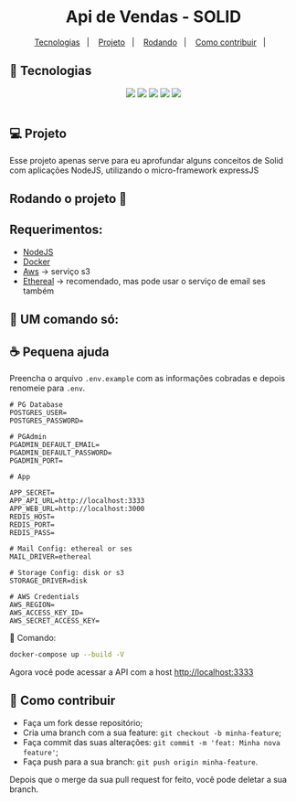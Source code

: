 <h1 align="center">
    Api de Vendas - SOLID
</h1>

<p align="center">
  <a href="#rocket-tecnologias">Tecnologias</a>&nbsp;&nbsp;&nbsp;|&nbsp;&nbsp;&nbsp;
  <a href="#-projeto">Projeto</a>&nbsp;&nbsp;&nbsp;|&nbsp;&nbsp;&nbsp;
  <a href="#-rodando">Rodando</a>&nbsp;&nbsp;&nbsp;|&nbsp;&nbsp;&nbsp;
  <a href="#-como-contribuir">Como contribuir</a>&nbsp;&nbsp;&nbsp;|&nbsp;&nbsp;&nbsp;
</p>

<a id="rocket-tecnologias"></a>

## 🚀 Tecnologias

<div align="center">
 	<img src="https://img.shields.io/badge/typescript-%23007ACC.svg?style=for-the-badge&logo=typescript&logoColor=white" />
    <img src="https://img.shields.io/badge/express.js-%23404d59.svg?style=for-the-badge&logo=express&logoColor=%2361DAFB" />
    <img src="https://img.shields.io/badge/postgres-%23316192.svg?style=for-the-badge&logo=postgresql&logoColor=white" />
    <img src="https://img.shields.io/badge/redis-%23DD0031.svg?style=for-the-badge&logo=redis&logoColor=white" />
    <img src="https://img.shields.io/badge/docker-%230db7ed.svg?style=for-the-badge&logo=docker&logoColor=white" />
</div>

<br>

<a id="-projeto"></a>

## 💻 Projeto

Esse projeto apenas serve para eu aprofundar alguns conceitos de Solid com aplicações NodeJS, utilizando o micro-framework expressJS

<a id="-rodando"></a>

## Rodando o projeto 🌇

## Requerimentos:

- [NodeJS](https://nodejs.org/en/)
- [Docker](https://www.docker.com/)
- [Aws](https://aws.amazon.com/pt/) -> serviço s3
- [Ethereal](https://ethereal.email/) -> recomendado, mas pode usar o serviço de email ses também

## 📂 UM comando só:


## ☕ Pequena ajuda

Preencha o arquivo `.env.example` com as informações cobradas e depois renomeie para `.env`.

```env
# PG Database
POSTGRES_USER=
POSTGRES_PASSWORD=

# PGAdmin
PGADMIN_DEFAULT_EMAIL=
PGADMIN_DEFAULT_PASSWORD=
PGADMIN_PORT=

# App

APP_SECRET=
APP_API_URL=http://localhost:3333
APP_WEB_URL=http://localhost:3000
REDIS_HOST=
REDIS_PORT=
REDIS_PASS=

# Mail Config: ethereal or ses
MAIL_DRIVER=ethereal

# Storage Config: disk or s3
STORAGE_DRIVER=disk

# AWS Credentials
AWS_REGION=
AWS_ACCESS_KEY_ID=
AWS_SECRET_ACCESS_KEY=
```

🐬 Comando:

```bash
docker-compose up --build -V
```

Agora você pode acessar a API com a host [http://localhost:3333](http://localhost:3333)

<a id="-como-contribuir"></a>

## 🤔 Como contribuir

- Faça um fork desse repositório;
- Cria uma branch com a sua feature: `git checkout -b minha-feature`;
- Faça commit das suas alterações: `git commit -m 'feat: Minha nova feature'`;
- Faça push para a sua branch: `git push origin minha-feature`.

Depois que o merge da sua pull request for feito, você pode deletar a sua branch.
